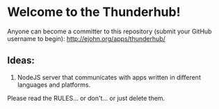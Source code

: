 # Welcome to the Thunderhub!

Anyone can become a committer to this repository (submit your GitHub username to begin):
<http://ejohn.org/apps/thunderhub/>

## Ideas:

1. NodeJS server that communicates with apps written in different languages and platforms.

Please read the RULES... or don't... or just delete them.